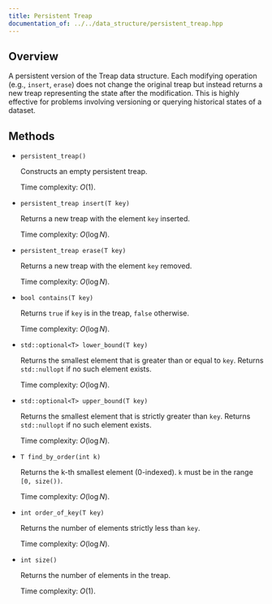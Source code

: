 ```yaml
---
title: Persistent Treap
documentation_of: ../../data_structure/persistent_treap.hpp
---
```


## Overview

A persistent version of the Treap data structure. Each modifying operation (e.g., `insert`, `erase`) does not change the original treap but instead returns a new treap representing the state after the modification. This is highly effective for problems involving versioning or querying historical states of a dataset.

## Methods

* `persistent_treap()`

  Constructs an empty persistent treap.

  Time complexity: $O(1)$.

* `persistent_treap insert(T key)`

  Returns a new treap with the element `key` inserted.
  
  Time complexity: $O(\log N)$.

* `persistent_treap erase(T key)`

  Returns a new treap with the element `key` removed.
  
  Time complexity: $O(\log N)$.

* `bool contains(T key)`

  Returns `true` if `key` is in the treap, `false` otherwise.
  
  Time complexity: $O(\log N)$.

* `std::optional<T> lower_bound(T key)`

  Returns the smallest element that is greater than or equal to `key`. Returns `std::nullopt` if no such element exists.
  
  Time complexity: $O(\log N)$.

* `std::optional<T> upper_bound(T key)`

  Returns the smallest element that is strictly greater than `key`. Returns `std::nullopt` if no such element exists.
  
  Time complexity: $O(\log N)$.

* `T find_by_order(int k)`

  Returns the k-th smallest element (0-indexed). `k` must be in the range `[0, size())`.
  
  Time complexity: $O(\log N)$.

* `int order_of_key(T key)`

  Returns the number of elements strictly less than `key`.
  
  Time complexity: $O(\log N)$.

* `int size()`

  Returns the number of elements in the treap.
  
  Time complexity: $O(1)$.

